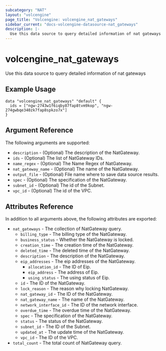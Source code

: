 ```yaml
---
subcategory: "NAT"
layout: "volcengine"
page_title: "Volcengine: volcengine_nat_gateways"
sidebar_current: "docs-volcengine-datasource-nat_gateways"
description: |-
  Use this data source to query detailed information of nat gateways
---
```

# volcengine_nat_gateways
Use this data source to query detailed information of nat gateways
## Example Usage
```hcl
data "volcengine_nat_gateways" "default" {
  ids = ["ngw-2743w1f6iqby87fap8tvm9kop", "ngw-274gwbqe340zk7fap8spkzo7x"]
}
```
## Argument Reference
The following arguments are supported:
* `description` - (Optional) The description of the NatGateway.
* `ids` - (Optional) The list of NatGateway IDs.
* `name_regex` - (Optional) The Name Regex of NatGateway.
* `nat_gateway_name` - (Optional) The name of the NatGateway.
* `output_file` - (Optional) File name where to save data source results.
* `spec` - (Optional) The specification of the NatGateway.
* `subnet_id` - (Optional) The id of the Subnet.
* `vpc_id` - (Optional) The id of the VPC.

## Attributes Reference
In addition to all arguments above, the following attributes are exported:
* `nat_gateways` - The collection of NatGateway query.
    * `billing_type` - The billing type of the NatGateway.
    * `business_status` - Whether the NatGateway is locked.
    * `creation_time` - The creation time of the NatGateway.
    * `deleted_time` - The deleted time of the NatGateway.
    * `description` - The description of the NatGateway.
    * `eip_addresses` - The eip addresses of the NatGateway.
        * `allocation_id` - The ID of Eip.
        * `eip_address` - The address of Eip.
        * `using_status` - The using status of Eip.
    * `id` - The ID of the NatGateway.
    * `lock_reason` - The reason why locking NatGateway.
    * `nat_gateway_id` - The ID of the NatGateway.
    * `nat_gateway_name` - The name of the NatGateway.
    * `network_interface_id` - The ID of the network interface.
    * `overdue_time` - The overdue time of the NatGateway.
    * `spec` - The specification of the NatGateway.
    * `status` - The status of the NatGateway.
    * `subnet_id` - The ID of the Subnet.
    * `updated_at` - The update time of the NatGateway.
    * `vpc_id` - The ID of the VPC.
* `total_count` - The total count of NatGateway query.


